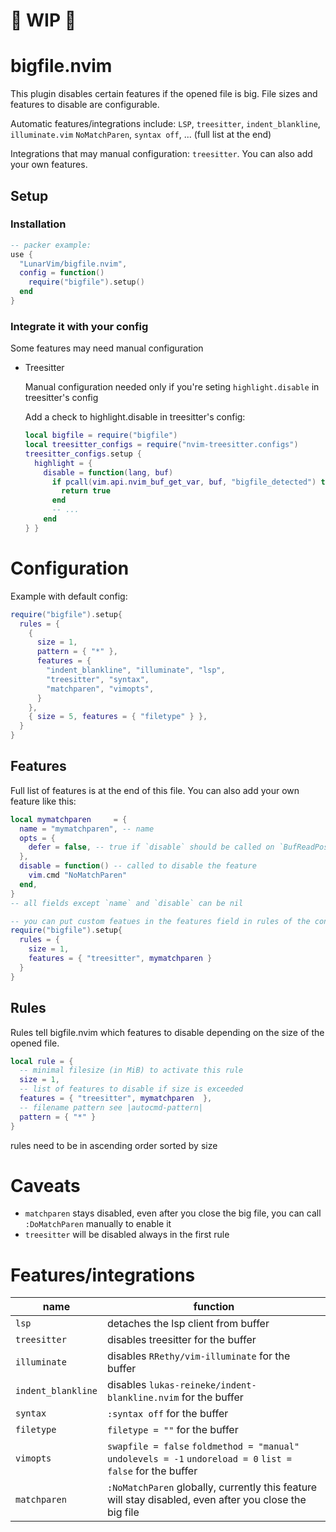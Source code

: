 # 🚧 WIP 🚧

# bigfile.nvim

This plugin disables certain features if the opened file is big.
File sizes and features to disable are configurable.

Automatic features/integrations include: `LSP`, `treesitter`, `indent_blankline`, `illuminate.vim` `NoMatchParen`, `syntax off`, ... (full list at the end)

Integrations that may manual configuration: `treesitter`.
You can also add your own features.

## Setup

### Installation

```lua
-- packer example:
use {
  "LunarVim/bigfile.nvim",
  config = function()
    require("bigfile").setup()
  end
}
```

### Integrate it with your config

Some features may need manual configuration

- Treesitter

  Manual configuration needed only if you're seting `highlight.disable` in treesitter's config

  Add a check to highlight.disable in treesitter's config:

  ```lua
  local bigfile = require("bigfile")
  local treesitter_configs = require("nvim-treesitter.configs")
  treesitter_configs.setup {
    highlight = {
      disable = function(lang, buf)
        if pcall(vim.api.nvim_buf_get_var, buf, "bigfile_detected") then
          return true
        end
        -- ...
      end
  } }
  ```

# Configuration

Example with default config:

```lua
require("bigfile").setup{
  rules = {
    {
      size = 1,
      pattern = { "*" },
      features = {
        "indent_blankline", "illuminate", "lsp",
        "treesitter", "syntax",
        "matchparen", "vimopts",
      }
    },
    { size = 5, features = { "filetype" } },
  }
}
```

## Features

Full list of features is at the end of this file.
You can also add your own feature like this:

```lua
local mymatchparen     = {
  name = "mymatchparen", -- name
  opts = {
    defer = false, -- true if `disable` should be called on `BufReadPost` and not `BufReadPre`
  },
  disable = function() -- called to disable the feature
    vim.cmd "NoMatchParen"
  end,
}
-- all fields except `name` and `disable` can be nil

-- you can put custom featues in the features field in rules of the config:
require("bigfile").setup{
  rules = {
    size = 1,
    features = { "treesitter", mymatchparen }
  }
}
```

## Rules

Rules tell bigfile.nvim which features to disable
depending on the size of the opened file.

```lua
local rule = {
  -- minimal filesize (in MiB) to activate this rule
  size = 1,
  -- list of features to disable if size is exceeded
  features = { "treesitter", mymatchparen  },
  -- filename pattern see |autocmd-pattern|
  pattern = { "*" }
}
```

rules need to be in ascending order sorted by size

# Caveats

- `matchparen` stays disabled, even after you close the big file, you can call `:DoMatchParen` manually to enable it
- `treesitter` will be disabled always in the first rule

# Features/integrations

| name               | function                                                                                                    |
| ------------------ | ----------------------------------------------------------------------------------------------------------- |
| `lsp`              | detaches the lsp client from buffer                                                                         |
| `treesitter`       | disables treesitter for the buffer                                                                          |
| `illuminate`       | disables `RRethy/vim-illuminate` for the buffer                                                             |
| `indent_blankline` | disables `lukas-reineke/indent-blankline.nvim` for the buffer                                               |
| `syntax`           | `:syntax off` for the buffer                                                                                |
| `filetype`         | `filetype = ""` for the buffer                                                                              |
| `vimopts`          | `swapfile = false` `foldmethod = "manual"` `undolevels = -1` `undoreload = 0` `list = false` for the buffer |
| `matchparen`       | `:NoMatchParen` globally, currently this feature will stay disabled, even after you close the big file      |
